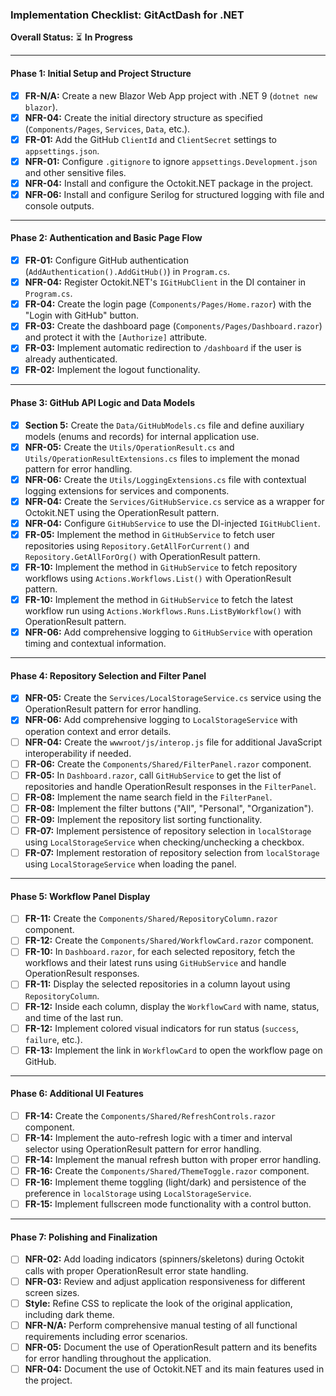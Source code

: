 
### **Implementation Checklist: GitActDash for .NET**

**Overall Status:** ⏳ **In Progress**

---

#### **Phase 1: Initial Setup and Project Structure**
*   [x] **FR-N/A:** Create a new Blazor Web App project with .NET 9 (`dotnet new blazor`).
*   [x] **NFR-04:** Create the initial directory structure as specified (`Components/Pages`, `Services`, `Data`, etc.).
*   [x] **FR-01:** Add the GitHub `ClientId` and `ClientSecret` settings to `appsettings.json`.
*   [x] **NFR-01:** Configure `.gitignore` to ignore `appsettings.Development.json` and other sensitive files.
*   [x] **NFR-04:** Install and configure the Octokit.NET package in the project.
*   [x] **NFR-06:** Install and configure Serilog for structured logging with file and console outputs.

---

#### **Phase 2: Authentication and Basic Page Flow**
*   [x] **FR-01:** Configure GitHub authentication (`AddAuthentication().AddGitHub()`) in `Program.cs`.
*   [x] **NFR-04:** Register Octokit.NET's `IGitHubClient` in the DI container in `Program.cs`.
*   [x] **FR-04:** Create the login page (`Components/Pages/Home.razor`) with the "Login with GitHub" button.
*   [x] **FR-03:** Create the dashboard page (`Components/Pages/Dashboard.razor`) and protect it with the `[Authorize]` attribute.
*   [x] **FR-03:** Implement automatic redirection to `/dashboard` if the user is already authenticated.
*   [x] **FR-02:** Implement the logout functionality.

---

#### **Phase 3: GitHub API Logic and Data Models**
*   [x] **Section 5:** Create the `Data/GitHubModels.cs` file and define auxiliary models (enums and records) for internal application use.
*   [x] **NFR-05:** Create the `Utils/OperationResult.cs` and `Utils/OperationResultExtensions.cs` files to implement the monad pattern for error handling.
*   [x] **NFR-06:** Create the `Utils/LoggingExtensions.cs` file with contextual logging extensions for services and components.
*   [x] **NFR-04:** Create the `Services/GitHubService.cs` service as a wrapper for Octokit.NET using the OperationResult pattern.
*   [x] **NFR-04:** Configure `GitHubService` to use the DI-injected `IGitHubClient`.
*   [x] **FR-05:** Implement the method in `GitHubService` to fetch user repositories using `Repository.GetAllForCurrent()` and `Repository.GetAllForOrg()` with OperationResult pattern.
*   [x] **FR-10:** Implement the method in `GitHubService` to fetch repository workflows using `Actions.Workflows.List()` with OperationResult pattern.
*   [x] **FR-10:** Implement the method in `GitHubService` to fetch the latest workflow run using `Actions.Workflows.Runs.ListByWorkflow()` with OperationResult pattern.
*   [x] **NFR-06:** Add comprehensive logging to `GitHubService` with operation timing and contextual information.

---

#### **Phase 4: Repository Selection and Filter Panel**
*   [x] **NFR-05:** Create the `Services/LocalStorageService.cs` service using the OperationResult pattern for error handling.
*   [x] **NFR-06:** Add comprehensive logging to `LocalStorageService` with operation context and error details.
*   [ ] **NFR-04:** Create the `wwwroot/js/interop.js` file for additional JavaScript interoperability if needed.
*   [ ] **FR-06:** Create the `Components/Shared/FilterPanel.razor` component.
*   [ ] **FR-05:** In `Dashboard.razor`, call `GitHubService` to get the list of repositories and handle OperationResult responses in the `FilterPanel`.
*   [ ] **FR-08:** Implement the name search field in the `FilterPanel`.
*   [ ] **FR-08:** Implement the filter buttons ("All", "Personal", "Organization").
*   [ ] **FR-09:** Implement the repository list sorting functionality.
*   [ ] **FR-07:** Implement persistence of repository selection in `localStorage` using `LocalStorageService` when checking/unchecking a checkbox.
*   [ ] **FR-07:** Implement restoration of repository selection from `localStorage` using `LocalStorageService` when loading the panel.

---

#### **Phase 5: Workflow Panel Display**
*   [ ] **FR-11:** Create the `Components/Shared/RepositoryColumn.razor` component.
*   [ ] **FR-12:** Create the `Components/Shared/WorkflowCard.razor` component.
*   [ ] **FR-10:** In `Dashboard.razor`, for each selected repository, fetch the workflows and their latest runs using `GitHubService` and handle OperationResult responses.
*   [ ] **FR-11:** Display the selected repositories in a column layout using `RepositoryColumn`.
*   [ ] **FR-12:** Inside each column, display the `WorkflowCard` with name, status, and time of the last run.
*   [ ] **FR-12:** Implement colored visual indicators for run status (`success`, `failure`, etc.).
*   [ ] **FR-13:** Implement the link in `WorkflowCard` to open the workflow page on GitHub.

---

#### **Phase 6: Additional UI Features**
*   [ ] **FR-14:** Create the `Components/Shared/RefreshControls.razor` component.
*   [ ] **FR-14:** Implement the auto-refresh logic with a timer and interval selector using OperationResult pattern for error handling.
*   [ ] **FR-14:** Implement the manual refresh button with proper error handling.
*   [ ] **FR-16:** Create the `Components/Shared/ThemeToggle.razor` component.
*   [ ] **FR-16:** Implement theme toggling (light/dark) and persistence of the preference in `localStorage` using `LocalStorageService`.
*   [ ] **FR-15:** Implement fullscreen mode functionality with a control button.

---

#### **Phase 7: Polishing and Finalization**
*   [ ] **NFR-02:** Add loading indicators (spinners/skeletons) during Octokit calls with proper OperationResult error state handling.
*   [ ] **NFR-03:** Review and adjust application responsiveness for different screen sizes.
*   [ ] **Style:** Refine CSS to replicate the look of the original application, including dark theme.
*   [ ] **NFR-N/A:** Perform comprehensive manual testing of all functional requirements including error scenarios.
*   [ ] **NFR-05:** Document the use of OperationResult pattern and its benefits for error handling throughout the application.
*   [ ] **NFR-04:** Document the use of Octokit.NET and its main features used in the project.